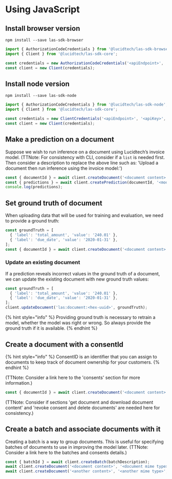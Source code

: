 # Using JavaScript

## Install browser version

```text
npm install --save las-sdk-browser
```

```javascript
import { AuthorizationCodeCredentials } from '@lucidtech/las-sdk-browser';
import { Client } from '@lucidtech/las-sdk-core';

const credentials = new AuthorizationCodeCredentials('<apiEndpoint>', '<apiKey>', '<clientId>',  '<redirectUri>', '<launchUriFn>', '<authEndpoint>');
const client = new Client(credentials);
```

## Install node version

```text
npm install --save las-sdk-node
```

```javascript
import { AuthorizationCodeCredentials } from '@lucidtech/las-sdk-node';
import { Client } from '@lucidtech/las-sdk-core';

const credentials = new ClientCredentials('<apiEndpoint>', '<apiKey>', '<clientId>',  '<clientSecret>', '<authEndpoint>');
const client = new Client(credentials);
```

## Make a prediction on a document

Suppose we wish to run inference on a document using Lucidtech’s invoice model.
(TTNote: For consistency with CLI, consider if a `list` is needed first. Then consider a description to replace the above line such as: 'Upload a document then run inference using the invoice model:')

```javascript
const { documentId } = await client.createDocument('<document content>', '<document mime type>', { consentId: '<consent id>' });
const { predictions } = await client.createPrediction(documentId, '<model name>');
console.log(predictions);
```

## Set ground truth of document

When uploading data that will be used for training and evaluation, we need to provide a ground truth:
```javascript
const groundTruth = [
  { 'label': 'total_amount', 'value': '240.01' },
  { 'label': 'due_date', 'value': '2020-01-31' },
];
const { documentId } = await client.createDocument('<document content>', '<document mime type>', { groundTruth });
```

### Update an existing document

If a prediction reveals incorrect values in the ground truth of a document, 
we can update the existing document with new ground truth values:

```javascript
const groundTruth = [
  { 'label': 'total_amount', 'value': '240.01' },
  { 'label': 'due_date', 'value': '2020-01-31' },
];
client.updateDocument('las:document:<hex-uuid>', groundTruth);
```

{% hint style="info" %}
Providing ground truth is necessary to retrain a model, whether the model was right or wrong. So always provide 
the ground truth if it is available.
{% endhint %}


## Create a document with a consentId

{% hint style="info" %}
ConsentID is an identifier that you can assign to documents to keep track of document ownership for your customers.
{% endhint %}

(TTNote: Consider a link here to the 'consents' section for more information.)

```javascript
const { documentId } = await client.createDocument('<document content>', '<document mime type>', { consentId: '<consent id>' });
```

(TTNote: Consider if sections 'get document and download document content' and 'revoke consent and delete documents' are needed here for consistency.)


## Create a batch and associate documents with it

Creating a batch is a way to group documents. This is useful for specifying batches of documents to use in improving the model later.
(TTNote: Consider a link here to the batches and consents details.)

```javascript
const { batchId } = await client.createBatch(batchDescription);
await client.createDocument('<document content>', '<document mime type>', { consentId: '<consent id>',  batchId })
await client.createDocument('<another content>', '<another mime type>', { consentId: '<consent id>',  batchId })
```

